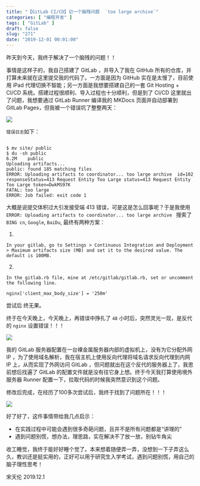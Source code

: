 ```yaml
---
title: "【GitLab CI/CD】记一个脑残问题  `too large archive`"
categories: [ "编程开发" ]
tags: [ "GitLab" ]
draft: false
slug: "271"
date: "2019-12-01 00:01:00"
---
```


昨天到今天，我终于解决了一个脑残的问题！！

事情是这样子的，我自己搭建了 GitLab ，并导入了我在 GitHub 所有的仓库，并打算未来就在这里提交我的代码了。一方面是因为 GitHub 实在是太慢了，目前使用 iPad 代理切换不智能；另一方面是我想要搭建自己的一套 Git Hosting + CI/CD 系统。搭建过程很顺利、导入过程也十分顺利，但是到了 CI/CD 这里就出了问题，我想要通过 GitLab Runner 编译我的 MKDocs 页面并自动部署到 GitLab Pages，但我被一个错误坑了整整两天：

![](https://imagehost-cdn.frytea.com/images/2019/11/30/8C4DCAF0-80BB-481C-A17E-2505EC119DDB.png#shadow)

`错误日志`如下：

```

$ mv site/ public
$ du -sh public
6.2M	public
Uploading artifacts...
public: found 185 matching files                   
ERROR: Uploading artifacts to coordinator... too large archive  id=102 responseStatus=413 Request Entity Too Large status=413 Request Entity Too Large token=DwkMS97K
FATAL: too large                                   
ERROR: Job failed: exit code 1

```

大概是说提交体积过大引发接受端 413 错误，可是这是怎么回事呢？于是我使用 `ERROR: Uploading artifacts to coordinator... too large archive ` 搜索了 `BING cn`, `Google`, `BaiDu`, 最终有两种方案：

1.

```
In your gitlab, go to Settings > Continuous Integration and Deployment > Maximum artifacts size (MB) and set it to the desired value. The default is 100MB. 
```

2.

```
In the gitlab.rb file, mine at /etc/gitlab/gitlab.rb, set or uncomment the following line.

nginx['client_max_body_size'] = '250m' 
```

尝试后 终无果。

终于在今天晚上，今天晚上，再错误中挣扎了 `48` 小时后，突然灵光一现，是反代的 `nginx` 设置错误！！！

![](https://imagehost-cdn.frytea.com/images/2019/11/30/FD50EF30-2B76-4B12-9886-CAD439750905.png#shadow)

我的 GitLab 服务器配置在一台裸金属服务器内部的虚拟机上，没有为它分配外网 IP ，为了使用域名解析，我在宿主机上使用反向代理将域名请求反向代理到内网 IP 上，从而实现了外网访问 GitLab ，但问题就出在这个反代的服务器上了，我思前想后找遍了 GitLab 的配置文件就是没有往它身上想。终于今天我打算使用境外服务器 Runner 配置一下，拉取代码的时候我突然意识到这个问题。

修改后完成，在经历了100多次尝试后，我终于找到了问题所在！！！

![](https://imagehost-cdn.frytea.com/images/2019/11/30/706453F7-B402-45CA-91E4-C54FBAEBB850.png#shadow)


好了好了，这件事情带给我几点启示：

 - 在实践过程中可能会遇到很多奇葩问题，且并不是所有问题都是“讲理的”
 - 遇到问题别慌，想办法，理思路，实在解决不了放一放，别钻牛角尖

收工睡觉，我终于能好好睡个觉了。本来想着随便弄一弄，没想到一下子弄这么久，教训还是挺实用的，正好可以用于研究生入学考试，遇到问题别慌，用自己的脑子理性思考！

宋天伦
2019.12.1




